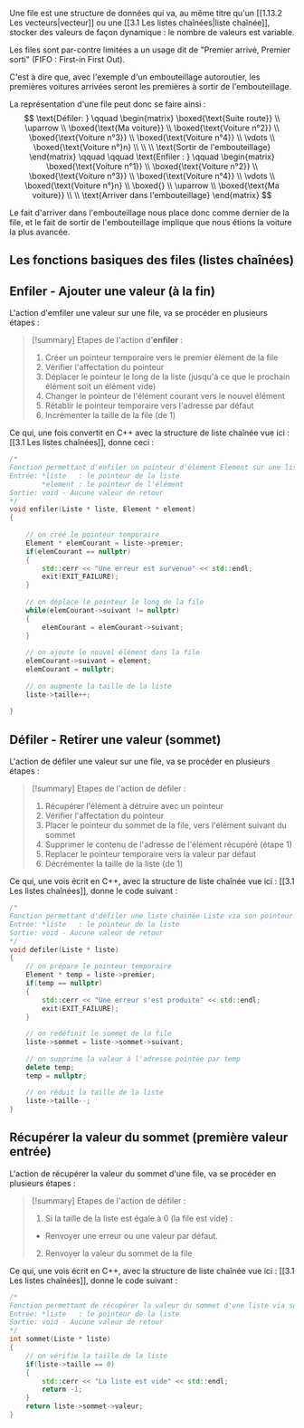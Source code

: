 Une file est une structure de données qui va, au même titre qu'un [[1.13.2 Les vecteurs|vecteur]] ou une [[3.1 Les listes chaînées|liste chaînée]], stocker des valeurs de façon dynamique : le nombre de valeurs est variable.

Les files sont par-contre limitées a un usage dit de "Premier arrivé, Premier sorti" (FIFO : First-in First Out). 

C'est à dire que, avec l'exemple d'un embouteillage autoroutier, les premières voitures arrivées seront les premières à sortir de l'embouteillage.

La représentation d'une file peut donc se faire ainsi : 
$$
\text{Défiler: }
\qquad
\begin{matrix}
\boxed{\text{Suite route}} \\
\uparrow \\
\boxed{\text{Ma voiture}} \\
\boxed{\text{Voiture n°2}} \\
\boxed{\text{Voiture n°3}} \\
\boxed{\text{Voiture n°4}} \\
\vdots \\
\boxed{\text{Voiture n°}n} \\ \\ \\
\text{Sortir de l'embouteillage}
\end{matrix}
\qquad
\qquad \text{Enfiler : }
\qquad
\begin{matrix}
\boxed{\text{Voiture n°1}} \\
\boxed{\text{Voiture n°2}} \\
\boxed{\text{Voiture n°3}} \\
\boxed{\text{Voiture n°4}} \\
\vdots \\
\boxed{\text{Voiture n°}n} \\ 
\boxed{} \\
\uparrow \\
\boxed{\text{Ma voiture}} \\ \\
\text{Arriver dans l'embouteillage}
\end{matrix}
$$

Le fait d'arriver dans l'embouteillage nous place donc comme dernier de la file, et le fait de sortir de l'embouteillage implique que nous étions la voiture la plus avancée.

## Les fonctions basiques des files (listes chaînées)

## Enfiler - Ajouter une valeur (à la fin)

L'action d'emfiler une valeur sur une file, va se procéder en plusieurs étapes :

> [!summary] Etapes de l'action d'**enfiler** :
> 1. Créer un pointeur temporaire vers le premier élément de la file
> 2. Vérifier l'affectation du pointeur
> 3. Déplacer le pointeur le long de la liste (jusqu'à ce que le prochain élément soit un élément vide)
> 4. Changer le pointeur de l'élément courant vers le nouvel élément
> 5. Rétablir le pointeur temporaire vers l'adresse par défaut
> 6. Incrémenter la taille de la file (de 1)

Ce qui, une fois convertit en C++ avec la structure de liste chaînée vue ici : [[3.1 Les listes chaînées]], donne ceci :

```cpp
/*
Fonction permettant d'enfiler un pointeur d'élément Element sur une liste chainée Liste via son pointeur.
Entrée: *liste   : le pointeur de la liste
        *element : le pointeur de l'élément
Sortie: void - Aucune valeur de retour
*/
void enfiler(Liste * liste, Element * element)
{
	
	// on créé le pointeur temporaire
	Element * elemCourant = liste->premier;
	if(elemCourant == nullptr)
	{
		std::cerr << "Une erreur est survenue" << std::endl;
		exit(EXIT_FAILURE);
	}
	
	// on déplace le pointeur le long de la file
	while(elemCourant->suivant != nullptr)
	{
		elemCourant = elemCourant->suivant;
	}
	
	// on ajoute le nouvel élément dans la file
	elemCourant->suivant = element;
	elemCourant = nullptr;
	
	// on augmente la taille de la liste
	liste->taille++;
	
}
```

## Défiler - Retirer une valeur (sommet)

L'action de défiler une valeur sur une file, va se procéder en plusieurs étapes :

> [!summary] Etapes de l'action de défiler :
> 1. Récupérer l'élément à détruire avec un pointeur
> 2. Vérifier l'affectation du pointeur
> 3. Placer le pointeur du sommet de la file, vers l'élément suivant du sommet
> 4. Supprimer le contenu de l'adresse de l'élément récupéré (étape 1)
> 5. Replacer le pointeur temporaire vers la valeur par défaut
> 6. Décrémenter la taille de la liste (de 1)

Ce qui, une vois écrit en C++, avec la structure de liste chaînée vue ici : [[3.1 Les listes chaînées]], donne le code suivant :

```cpp
/*
Fonction permettant d'défiler une liste chainée Liste via son pointeur.
Entrée: *liste   : le pointeur de la liste
Sortie: void - Aucune valeur de retour
*/
void defiler(Liste * liste)
{
	// on prépare le pointeur temporaire
	Element * temp = liste->premier;
	if(temp == nullptr)
	{
		std::cerr << "Une erreur s'est produite" << std::endl;
		exit(EXIT_FAILURE);
	}
	
	// on redéfinit le sommet de la file
	liste->sommet = liste->sommet->suivant;
	
	// on supprime la valeur à l'adresse pointée par temp
	delete temp;
	temp = nullptr;
	
	// on réduit la taille de la liste
	liste->taille--;
}
```

## Récupérer la valeur du sommet (première valeur entrée)

L'action de récupérer la valeur du sommet d'une file, va se procéder en plusieurs étapes :

> [!summary] Etapes de l'action de défiler :
> 1. Si la taille de la liste est égale à 0 (la file est vide) :
> 	- Renvoyer une erreur ou une valeur par défaut.
> 2. Renvoyer la valeur du sommet de la file

Ce qui, une vois écrit en C++, avec la structure de liste chaînée vue ici : [[3.1 Les listes chaînées]], donne le code suivant :

```cpp
/*
Fonction permettant de récupérer la valeur du sommet d'une liste via son pointeur
Entrée: *liste   : le pointeur de la liste
Sortie: void - Aucune valeur de retour
*/
int sommet(Liste * liste)
{
	// on vérifie la taille de la liste
	if(liste->taille == 0)
	{
		std::cerr << "La liste est vide" << std::endl;
		return -1;
	}
	return liste->sommet->valeur;
}
```